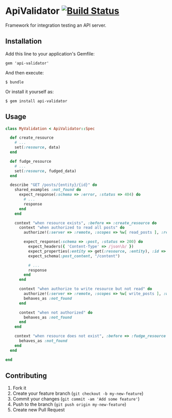 # ApiValidator [![Build Status](https://travis-ci.org/tent/api-validator.png)](https://travis-ci.org/tent/api-validator)

Framework for integration testing an API server.

## Installation

Add this line to your application's Gemfile:

    gem 'api-validator'

And then execute:

    $ bundle

Or install it yourself as:

    $ gem install api-validator

## Usage

```ruby
class MyValidation < ApiValidator::Spec

  def create_resource
    # ...
    set(:resource, data)
  end

  def fudge_resource
    # ...
    set(:resource, fudged_data)
  end

  describe "GET /posts/{entity}/{id}" do
    shared_examples :not_found do
      expect_response(:schema => :error, :status => 404) do
        # ...
        response
      end
    end

    context "when resource exists", :before => :create_resource do
      context "when authorized to read all posts" do
        authorize!(:server => :remote, :scopes => %w[ read_posts ], :read_types => %w[ all ])

        expect_response(:schema => :post, :status => 200) do
          expect_headers({ 'Content-Type' => /json\b/ })
          expect_properties(:entity => get(:resource, :entity), :id => get(:resource, :id))
          expect_schema(:post_content, "/content")

          # ...
          response
        end
      end

      context "when authorize to write resource but not read" do
        authorize!(:server => :remote, :scopes => %w[ write_posts ], :write_types => %w[ all ])
        behaves_as :not_found
      end

      context "when not authorized" do
        behaves_as :not_found
      end
    end

    context "when resource does not exist", :before => :fudge_resource do
      behaves_as :not_found
    end
  end

end
```

## Contributing

1. Fork it
2. Create your feature branch (`git checkout -b my-new-feature`)
3. Commit your changes (`git commit -am 'Add some feature'`)
4. Push to the branch (`git push origin my-new-feature`)
5. Create new Pull Request

